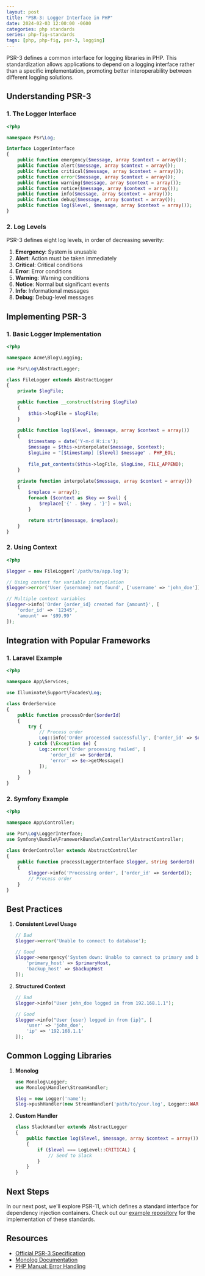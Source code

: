```yaml
---
layout: post
title: "PSR-3: Logger Interface in PHP"
date: 2024-02-03 12:00:00 -0600
categories: php standards
series: php-fig-standards
tags: [php, php-fig, psr-3, logging]
---
```


PSR-3 defines a common interface for logging libraries in PHP. This standardization allows applications to depend on a logging interface rather than a specific implementation, promoting better interoperability between different logging solutions.

## Understanding PSR-3

### 1. The Logger Interface

```php
<?php

namespace Psr\Log;

interface LoggerInterface
{
    public function emergency($message, array $context = array());
    public function alert($message, array $context = array());
    public function critical($message, array $context = array());
    public function error($message, array $context = array());
    public function warning($message, array $context = array());
    public function notice($message, array $context = array());
    public function info($message, array $context = array());
    public function debug($message, array $context = array());
    public function log($level, $message, array $context = array());
}
```

### 2. Log Levels

PSR-3 defines eight log levels, in order of decreasing severity:

1. **Emergency**: System is unusable
2. **Alert**: Action must be taken immediately
3. **Critical**: Critical conditions
4. **Error**: Error conditions
5. **Warning**: Warning conditions
6. **Notice**: Normal but significant events
7. **Info**: Informational messages
8. **Debug**: Debug-level messages

## Implementing PSR-3

### 1. Basic Logger Implementation

```php
<?php

namespace Acme\Blog\Logging;

use Psr\Log\AbstractLogger;

class FileLogger extends AbstractLogger
{
    private $logFile;

    public function __construct(string $logFile)
    {
        $this->logFile = $logFile;
    }

    public function log($level, $message, array $context = array())
    {
        $timestamp = date('Y-m-d H:i:s');
        $message = $this->interpolate($message, $context);
        $logLine = "[$timestamp] [$level] $message" . PHP_EOL;
        
        file_put_contents($this->logFile, $logLine, FILE_APPEND);
    }

    private function interpolate($message, array $context = array())
    {
        $replace = array();
        foreach ($context as $key => $val) {
            $replace['{' . $key . '}'] = $val;
        }

        return strtr($message, $replace);
    }
}
```

### 2. Using Context

```php
<?php

$logger = new FileLogger('/path/to/app.log');

// Using context for variable interpolation
$logger->error('User {username} not found', ['username' => 'john_doe']);

// Multiple context variables
$logger->info('Order {order_id} created for {amount}', [
    'order_id' => '12345',
    'amount' => '$99.99'
]);
```

## Integration with Popular Frameworks

### 1. Laravel Example

```php
<?php

namespace App\Services;

use Illuminate\Support\Facades\Log;

class OrderService
{
    public function processOrder($orderId)
    {
        try {
            // Process order
            Log::info('Order processed successfully', ['order_id' => $orderId]);
        } catch (\Exception $e) {
            Log::error('Order processing failed', [
                'order_id' => $orderId,
                'error' => $e->getMessage()
            ]);
        }
    }
}
```

### 2. Symfony Example

```php
<?php

namespace App\Controller;

use Psr\Log\LoggerInterface;
use Symfony\Bundle\FrameworkBundle\Controller\AbstractController;

class OrderController extends AbstractController
{
    public function process(LoggerInterface $logger, string $orderId)
    {
        $logger->info('Processing order', ['order_id' => $orderId]);
        // Process order
    }
}
```

## Best Practices

1. **Consistent Level Usage**
   ```php
   // Bad
   $logger->error('Unable to connect to database');
   
   // Good
   $logger->emergency('System down: Unable to connect to primary and backup databases', [
       'primary_host' => $primaryHost,
       'backup_host' => $backupHost
   ]);
   ```

2. **Structured Context**
   ```php
   // Bad
   $logger->info("User john_doe logged in from 192.168.1.1");
   
   // Good
   $logger->info("User {user} logged in from {ip}", [
       'user' => 'john_doe',
       'ip' => '192.168.1.1'
   ]);
   ```

## Common Logging Libraries

1. **Monolog**
   ```php
   use Monolog\Logger;
   use Monolog\Handler\StreamHandler;

   $log = new Logger('name');
   $log->pushHandler(new StreamHandler('path/to/your.log', Logger::WARNING));
   ```

2. **Custom Handler**
   ```php
   class SlackHandler extends AbstractLogger
   {
       public function log($level, $message, array $context = array())
       {
           if ($level === LogLevel::CRITICAL) {
               // Send to Slack
           }
       }
   }
   ```

## Next Steps

In our next post, we'll explore PSR-11, which defines a standard interface for dependency injection containers. Check out our [example repository](https://github.com/yourusername/php-fig-guide/tree/psr-3) for the implementation of these standards.

## Resources

- [Official PSR-3 Specification](https://www.php-fig.org/psr/psr-3/)
- [Monolog Documentation](https://github.com/Seldaek/monolog)
- [PHP Manual: Error Handling](https://www.php.net/manual/en/book.errorfunc.php) 